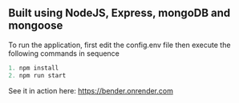 ## Built using NodeJS, Express, mongoDB and mongoose

To run the application, first edit the config.env file then execute the following commands in sequence

```Javascript
1. npm install
2. npm run start
```

See it in action here:
https://bender.onrender.com
